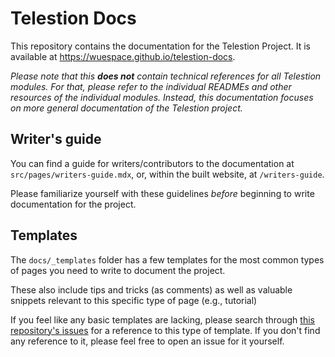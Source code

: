 # Telestion Docs

This repository contains the documentation for the Telestion Project. It is available at https://wuespace.github.io/telestion-docs.

_Please note that this **does not** contain technical references for all
Telestion modules. For that, please refer to the individual READMEs and other
resources of the individual modules. Instead, this documentation focuses on more
general documentation of the Telestion project._

## Writer's guide

You can find a guide for writers/contributors to the documentation at
`src/pages/writers-guide.mdx`, or, within the built website, at
`/writers-guide`.

Please familiarize yourself with these guidelines _before_ beginning to write
documentation for the project.

## Templates

The `docs/_templates` folder has a few templates for the most common types of
pages you need to write to document the project.

These also include tips and tricks (as comments) as well as valuable snippets
relevant to this specific type of page (e.g., tutorial)

If you feel like any basic templates are lacking, please search through
[this repository's issues](https://github.com/wuespace/telestion-docs/issues)
for a reference to this type of template. If you don't find any reference to it,
please feel free to open an issue for it yourself.

